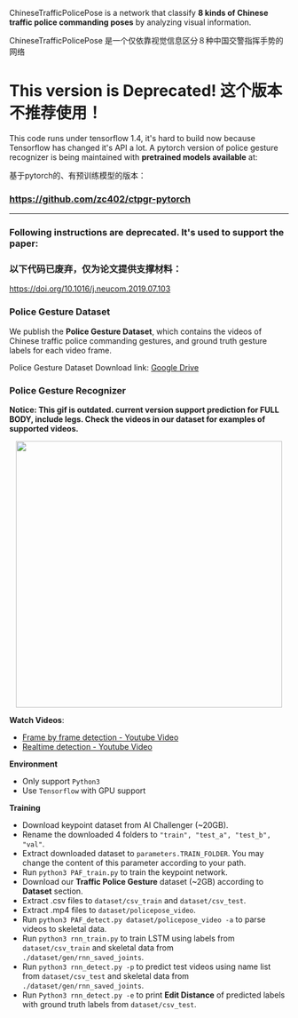 ChineseTrafficPolicePose is a network that classify
**8 kinds of Chinese traffic police commanding poses** by analyzing visual information.

ChineseTrafficPolicePose 是一个仅依靠视觉信息区分８种中国交警指挥手势的网络

# This version is Deprecated! 这个版本不推荐使用！
This code runs under tensorflow 1.4, it's hard to build now because Tensorflow has changed it's API a lot. A pytorch version of police gesture recognizer is being maintained with **pretrained models available** at:

基于pytorch的、有预训练模型的版本：

### **https://github.com/zc402/ctpgr-pytorch**

-----------------
### Following instructions are deprecated. It's used to support the paper:
### 以下代码已废弃，仅为论文提供支撑材料：
https://doi.org/10.1016/j.neucom.2019.07.103

### Police Gesture Dataset
We publish the **Police Gesture Dataset**, which contains the videos of Chinese traffic police commanding gestures, and ground truth gesture labels for each video frame.

Police Gesture Dataset Download link: [Google Drive](https://drive.google.com/drive/folders/13KHZpweTE1vRGAMF7wqMDE35kDw40Uym?usp=sharing)

### Police Gesture Recognizer

**Notice: This gif is outdated. current version support prediction for FULL BODY, include legs. Check the videos in our dataset for examples of supported videos.**

<p align="center">
    <img src="doc/media/real-time.gif" width="480">
</p>

**Watch Videos**:
- [Frame by frame detection - Youtube Video](https://youtu.be/DmKFpD1K7gQ)
- [Realtime detection - Youtube Video](https://youtu.be/EjHp2RPuZqc)

**Environment**
- Only support `Python3`
- Use `Tensorflow` with GPU support

**Training**
- Download keypoint dataset from AI Challenger (~20GB).
- Rename the downloaded 4 folders to `"train", "test_a", "test_b", "val"`.
- Extract downloaded dataset to `parameters.TRAIN_FOLDER`. You may change the content of this parameter according to your path.
- Run `python3 PAF_train.py` to train the keypoint network.
- Download our **Traffic Police Gesture** dataset (~2GB) according to **Dataset** section.
- Extract .csv files to `dataset/csv_train` and `dataset/csv_test`.
- Extract .mp4 files to `dataset/policepose_video`.
- Run `python3 PAF_detect.py dataset/policepose_video -a` to parse videos to skeletal data.
- Run `python3 rnn_train.py` to train LSTM using labels from `dataset/csv_train` and skeletal data from `./dataset/gen/rnn_saved_joints`.
- Run `python3 rnn_detect.py -p` to predict test videos using name list from `dataset/csv_test` and skeletal data from `./dataset/gen/rnn_saved_joints`.
- Run `Python3 rnn_detect.py -e` to print **Edit Distance** of predicted labels with ground truth labels from  `dataset/csv_test`.
